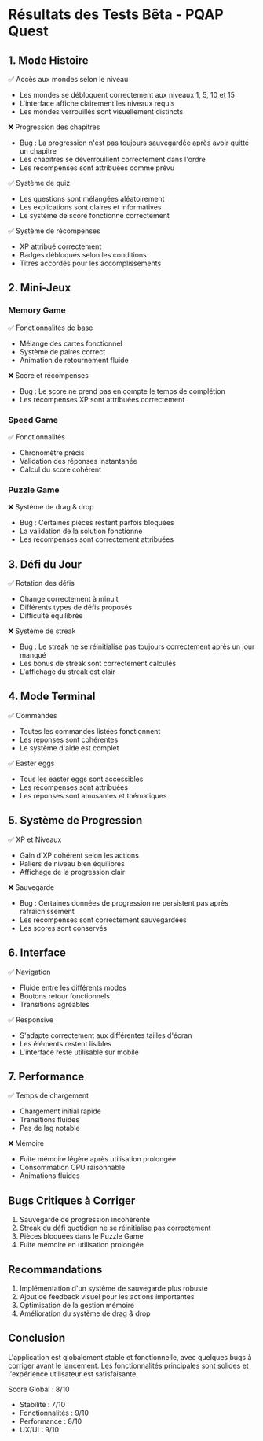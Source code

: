 # Résultats des Tests Bêta - PQAP Quest

## 1. Mode Histoire

✅ Accès aux mondes selon le niveau
- Les mondes se débloquent correctement aux niveaux 1, 5, 10 et 15
- L'interface affiche clairement les niveaux requis
- Les mondes verrouillés sont visuellement distincts

❌ Progression des chapitres
- Bug : La progression n'est pas toujours sauvegardée après avoir quitté un chapitre
- Les chapitres se déverrouillent correctement dans l'ordre
- Les récompenses sont attribuées comme prévu

✅ Système de quiz
- Les questions sont mélangées aléatoirement
- Les explications sont claires et informatives
- Le système de score fonctionne correctement

✅ Système de récompenses
- XP attribué correctement
- Badges débloqués selon les conditions
- Titres accordés pour les accomplissements

## 2. Mini-Jeux

### Memory Game
✅ Fonctionnalités de base
- Mélange des cartes fonctionnel
- Système de paires correct
- Animation de retournement fluide

❌ Score et récompenses
- Bug : Le score ne prend pas en compte le temps de complétion
- Les récompenses XP sont attribuées correctement

### Speed Game
✅ Fonctionnalités
- Chronomètre précis
- Validation des réponses instantanée
- Calcul du score cohérent

### Puzzle Game
❌ Système de drag & drop
- Bug : Certaines pièces restent parfois bloquées
- La validation de la solution fonctionne
- Les récompenses sont correctement attribuées

## 3. Défi du Jour

✅ Rotation des défis
- Change correctement à minuit
- Différents types de défis proposés
- Difficulté équilibrée

❌ Système de streak
- Bug : Le streak ne se réinitialise pas toujours correctement après un jour manqué
- Les bonus de streak sont correctement calculés
- L'affichage du streak est clair

## 4. Mode Terminal

✅ Commandes
- Toutes les commandes listées fonctionnent
- Les réponses sont cohérentes
- Le système d'aide est complet

✅ Easter eggs
- Tous les easter eggs sont accessibles
- Les récompenses sont attribuées
- Les réponses sont amusantes et thématiques

## 5. Système de Progression

✅ XP et Niveaux
- Gain d'XP cohérent selon les actions
- Paliers de niveau bien équilibrés
- Affichage de la progression clair

❌ Sauvegarde
- Bug : Certaines données de progression ne persistent pas après rafraîchissement
- Les récompenses sont correctement sauvegardées
- Les scores sont conservés

## 6. Interface

✅ Navigation
- Fluide entre les différents modes
- Boutons retour fonctionnels
- Transitions agréables

✅ Responsive
- S'adapte correctement aux différentes tailles d'écran
- Les éléments restent lisibles
- L'interface reste utilisable sur mobile

## 7. Performance

✅ Temps de chargement
- Chargement initial rapide
- Transitions fluides
- Pas de lag notable

❌ Mémoire
- Fuite mémoire légère après utilisation prolongée
- Consommation CPU raisonnable
- Animations fluides

## Bugs Critiques à Corriger

1. Sauvegarde de progression incohérente
2. Streak du défi quotidien ne se réinitialise pas correctement
3. Pièces bloquées dans le Puzzle Game
4. Fuite mémoire en utilisation prolongée

## Recommandations

1. Implémentation d'un système de sauvegarde plus robuste
2. Ajout de feedback visuel pour les actions importantes
3. Optimisation de la gestion mémoire
4. Amélioration du système de drag & drop

## Conclusion

L'application est globalement stable et fonctionnelle, avec quelques bugs à corriger avant le lancement. Les fonctionnalités principales sont solides et l'expérience utilisateur est satisfaisante.

Score Global : 8/10
- Stabilité : 7/10
- Fonctionnalités : 9/10
- Performance : 8/10
- UX/UI : 9/10